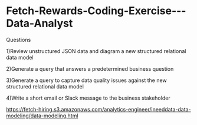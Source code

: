 # Fetch-Rewards-Coding-Exercise---Data-Analyst

Questions

1)Review unstructured JSON data and diagram a new structured relational data model	

2)Generate a query that answers a predetermined business question

3)Generate a query to capture data quality issues against the new structured relational data model

4)Write a short email or Slack message to the business stakeholder

https://fetch-hiring.s3.amazonaws.com/analytics-engineer/ineeddata-data-modeling/data-modeling.html

